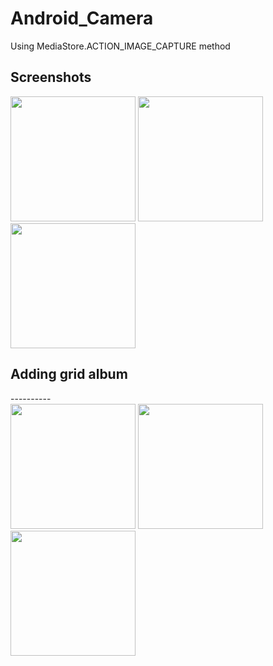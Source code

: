 # Android_Camera

Using MediaStore.ACTION_IMAGE_CAPTURE method

Screenshots
-----------
<div>
  
<img width="200" src="https://user-images.githubusercontent.com/37185394/51883634-20f67e80-23c7-11e9-9450-811de07a088f.PNG">
<img width="200" src="https://user-images.githubusercontent.com/37185394/51883632-205de800-23c7-11e9-83e7-719398235933.PNG">
<img width="200" src="https://user-images.githubusercontent.com/37185394/51883633-205de800-23c7-11e9-9f84-23131bb969b9.PNG">

</div>
<h2>
Adding grid album
</h2>
----------
<div>
<img width="200" src="https://user-images.githubusercontent.com/37185394/52543487-73836200-2ded-11e9-8ecf-8ecd432f430d.PNG">
<img width="200" src="https://user-images.githubusercontent.com/37185394/52543488-741bf880-2ded-11e9-9351-808928384727.PNG">
<img width="200" src="https://user-images.githubusercontent.com/37185394/52543489-741bf880-2ded-11e9-9841-76224d074e03.PNG">
</div>
